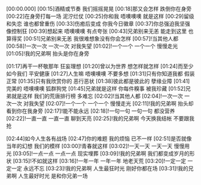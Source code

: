 [00:00.000]
[00:15]酒精或节奏 我们摇摇晃晃
[00:18]那又会怎样 跌倒你在身旁
[00:22]在身旁打每一场 泥泞烂仗
[00:25]你和我 唔噢噢噢 就是这样
[00:29]留级和失恋 谁也都曾重伤
[00:33]伤癒后变成 你我今日徽章
[00:37]你总强迫我坚强 像控制狂
[00:39]想起来 唔噢噢噢 有点夸张
[00:43]兄弟别来无恙 能走到这里 也算得奖
[00:51]兄弟别来无恙 我很难想象没有你会怎样
[00:57]!当其他人都
[00:58]!一次一次 一次一次 对我失望
[01:02]!一个一个 一个一个 慢慢走光
[01:05]!我的兄弟啊 抬头是你在身旁

[01:17]再干一杯敬那年 狂妄理想
[01:20]曾以为世界 想怎样就怎样
[01:24]而至少如今我们 平安健康
[01:27]人生嘛 唔噢噢噢 不要多想
[01:31]只有你知道我都 假装正常
[01:35]只有我欣赏你的 恶行恶状
[01:38]彼此都是彼此的 孽缘业障
[01:41]完美的 唔噢噢噢 狐群狗党
[01:45]兄弟就是这样 你每件糗事 被我珍藏
[01:52]兄弟就是这样 我们的荒唐排行榜 多难忘
[02:02]!当其他人都
[02:04]!一次一次 一次一次 对我失望
[02:07]!一个一个 一个一个 慢慢走光
[02:11]!我的兄弟啊 抬头却看到你在我身旁
[02:17]!能不能永远
[02:18]!一句一句 一句一句 都没营养
[02:22]!一直一直 一直一直 聊到天亮
[02:25]!我的兄弟啊 今天换我结帐 不要跟我抢

[02:44]如今人生各有战场
[02:47]你的难题 我的烦恼 已不一样
[02:51]是否就像当年的幻想 我们的模样
[03:00]!青春就这样
[03:02]!一天一天 一天一天 慢慢用光
[03:05]!一点一点 一点一点 现实埋葬
[03:09]!我的兄弟啊 我们都变成岁月的形状
[03:15]!不如就这样
[03:16]!一年一年 一年一年 地老天荒
[03:20]!一定一定 一定一定 永远不忘
[03:23]!我的兄弟啊 人生最狂时光 刚好你都在场
[03:31]!我的兄弟啊 人生最好时光 是和你兄弟一场
